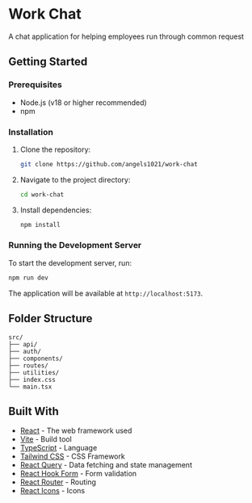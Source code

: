 # Work Chat
A chat application for helping employees run through common request

## Getting Started

### Prerequisites

- Node.js (v18 or higher recommended)
- npm

### Installation

1. Clone the repository:
   ```sh
   git clone https://github.com/angels1021/work-chat
   ```
2. Navigate to the project directory:
   ```sh
   cd work-chat
   ```
3. Install dependencies:
   ```sh
   npm install
   ```

### Running the Development Server

To start the development server, run:

```sh
npm run dev
```

The application will be available at `http://localhost:5173`.

## Folder Structure

```
src/
├── api/
├── auth/
├── components/
├── routes/
├── utilities/
├── index.css
└── main.tsx
```

## Built With

*   [React](https://reactjs.org/) - The web framework used
*   [Vite](https://vitejs.dev/) - Build tool
*   [TypeScript](https://www.typescriptlang.org/) - Language
*   [Tailwind CSS](https://tailwindcss.com/) - CSS Framework
*   [React Query](https://tanstack.com/query/latest) - Data fetching and state management
*   [React Hook Form](https://react-hook-form.com/) - Form validation
*   [React Router](https://reactrouter.com/) - Routing
*   [React Icons](https://react-icons.github.io/react-icons/) - Icons
